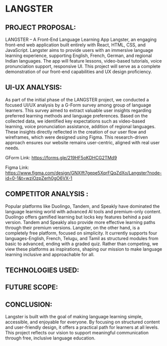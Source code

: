 # LANGSTER

## PROJECT PROPOSAL:
LANGSTER – A Front-End Language Learning App
Langster, an engaging front-end web application built entirely with React, HTML, CSS, and JavaScript. Langster aims to provide users with an immersive language learning experience, supporting English, French, German, and regional Indian languages. The app will feature lessons, video-based tutorials, voice pronunciation support, responsive UI.  This project will serve as a complete demonstration of our front-end capabilities and UX design proficiency.

## UI-UX ANALYSIS: 

As part of the initial phase of the LANGSTER project, we conducted a focused UI/UX analysis by a G-Form survey among group of language learners. This survey aimed to extract valuable user insights regarding preferred learning methods and language preferences. Based on the collected data, we identified key expectations such as video-based learning, voice pronunciation assistance, addition of regional languages. These insights directly reflected in the creation of our user flow and wireframes, which were designed using Figma. This research-driven approach ensures our website remains user-centric, aligned with real user needs.

GForm Link:  https://forms.gle/219HF5oKDHCG2TMd9

Figma Link:  https://www.figma.com/design/GNXIft7gepe5XqrFQqZdXo/Langster?node-id=0-1&t=wziOzpZerh0gO6VX-1 

## COMPETITOR ANALYSIS :
Popular platforms like Duolingo, Tandem, and Speakly have dominated the language learning world with advanced AI tools and premium-only content. Duolingo offers gamified learning but locks key features behind a paid version. Tandem and Speakly also provide more effective learning paths through their premium versions.  Langster, on the other hand, is a completely free platform, focused on  simplicity. It currently supports four languages-English, French, Telugu, and Tamil as structured modules from basic to advanced, ending with a graded quiz. Rather than competing, we view these platforms as inspirations, shaping our mission to make language learning inclusive and approachable for all.
## TECHNOLOGIES USED:
## FUTURE SCOPE:

## CONCLUSION:
Langster is built with the goal of making language learning simple, accessible, and enjoyable for everyone. By focusing on structured content and user-friendly design, it offers a practical path for learners at all levels. This project reflects our vision to support meaningful communication through free, inclusive language education.
